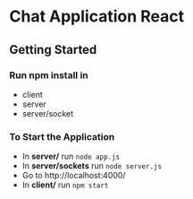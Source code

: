 # Chat Application React 

## Getting Started
### Run **npm install** in 
* client 
* server  
* server/socket 



### To Start the Application
* In **server/**  run
``
node app.js
``
* In **server/sockets** run
``
node server.js
``
* Go to http://localhost:4000/
* In **client/** run
``
npm start
``



